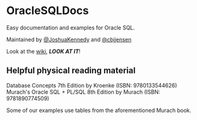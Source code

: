 OracleSQLDocs
=============

Easy documentation and examples for Oracle SQL.

Maintained by [@JoshuaKennedy](https://github.com/JoshuaKennedy) and [@cbjjensen](https://github.com/cbjjensen)

Look at the [wiki](https://github.com/JoshuaKennedy/OracleSQLDocs/wiki), _**LOOK AT IT**_!

## Helpful physical reading material ##
Database Concepts 7th Edition by Kroenke (ISBN: 9780133544626)
Murach's Oracle SQL + PL/SQL 8th Edition by Murach (ISBN: 9781890774509)

Some of our examples use tables from the aforementioned Murach book.
